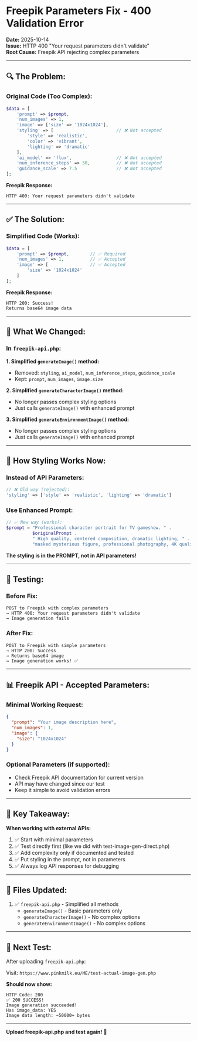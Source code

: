 # Freepik Parameters Fix - 400 Validation Error

**Date:** 2025-10-14  
**Issue:** HTTP 400 "Your request parameters didn't validate"  
**Root Cause:** Freepik API rejecting complex parameters

---

## 🔍 **The Problem:**

### **Original Code (Too Complex):**

```php
$data = [
    'prompt' => $prompt,
    'num_images' => 1,
    'image' => ['size' => '1024x1024'],
    'styling' => [                        // ❌ Not accepted
        'style' => 'realistic',
        'color' => 'vibrant',
        'lighting' => 'dramatic'
    ],
    'ai_model' => 'flux',                 // ❌ Not accepted
    'num_inference_steps' => 50,          // ❌ Not accepted
    'guidance_scale' => 7.5               // ❌ Not accepted
];
```

**Freepik Response:**
```
HTTP 400: Your request parameters didn't validate
```

---

## ✅ **The Solution:**

### **Simplified Code (Works):**

```php
$data = [
    'prompt' => $prompt,        // ✅ Required
    'num_images' => 1,          // ✅ Accepted
    'image' => [                // ✅ Accepted
        'size' => '1024x1024'
    ]
];
```

**Freepik Response:**
```
HTTP 200: Success!
Returns base64 image data
```

---

## 📝 **What We Changed:**

### **In `freepik-api.php`:**

**1. Simplified `generateImage()` method:**
- Removed: `styling`, `ai_model`, `num_inference_steps`, `guidance_scale`
- Kept: `prompt`, `num_images`, `image.size`

**2. Simplified `generateCharacterImage()` method:**
- No longer passes complex styling options
- Just calls `generateImage()` with enhanced prompt

**3. Simplified `generateEnvironmentImage()` method:**
- No longer passes complex styling options
- Just calls `generateImage()` with enhanced prompt

---

## 🎨 **How Styling Works Now:**

### **Instead of API Parameters:**
```php
// ❌ Old way (rejected):
'styling' => ['style' => 'realistic', 'lighting' => 'dramatic']
```

### **Use Enhanced Prompt:**
```php
// ✅ New way (works):
$prompt = "Professional character portrait for TV gameshow. " .
          $originalPrompt . 
          " High quality, centered composition, dramatic lighting, " .
          "masked mysterious figure, professional photography, 4K quality.";
```

**The styling is in the PROMPT, not in API parameters!**

---

## 🧪 **Testing:**

### **Before Fix:**
```
POST to Freepik with complex parameters
→ HTTP 400: Your request parameters didn't validate
→ Image generation fails
```

### **After Fix:**
```
POST to Freepik with simple parameters
→ HTTP 200: Success
→ Returns base64 image
→ Image generation works! ✅
```

---

## 📊 **Freepik API - Accepted Parameters:**

### **Minimal Working Request:**
```json
{
  "prompt": "Your image description here",
  "num_images": 1,
  "image": {
    "size": "1024x1024"
  }
}
```

### **Optional Parameters (if supported):**
- Check Freepik API documentation for current version
- API may have changed since our test
- Keep it simple to avoid validation errors

---

## 🎯 **Key Takeaway:**

**When working with external APIs:**
1. ✅ Start with minimal parameters
2. ✅ Test directly first (like we did with test-image-gen-direct.php)
3. ✅ Add complexity only if documented and tested
4. ✅ Put styling in the prompt, not in parameters
5. ✅ Always log API responses for debugging

---

## 📝 **Files Updated:**

1. ✅ `freepik-api.php` - Simplified all methods
   - `generateImage()` - Basic parameters only
   - `generateCharacterImage()` - No complex options
   - `generateEnvironmentImage()` - No complex options

---

## 🚀 **Next Test:**

After uploading `freepik-api.php`:

Visit: `https://www.pinkmilk.eu/ME/test-actual-image-gen.php`

**Should now show:**
```
HTTP Code: 200
✅ 200 SUCCESS!
Image generation succeeded!
Has image_data: YES
Image data length: ~50000+ bytes
```

---

**Upload freepik-api.php and test again!** 🚀
